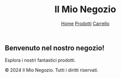 <!DOCTYPE html>
<html lang="it">
<head>
  <meta charset="UTF-8">
  <meta name="viewport" content="width=device-width, initial-scale=1.0">
  <title>Negozio Online</title>
  <link rel="stylesheet" href="style.css">
</head>
<body>
  <header>
    <h1>Il Mio Negozio</h1>
    <nav>
      <a href="index.html">Home</a>
      <a href="catalogo.html">Prodotti</a>
      <a href="carrello.html">Carrello</a>
    </nav>
  </header>

  <main>
    <h2>Benvenuto nel nostro negozio!</h2>
    <p>Esplora i nostri fantastici prodotti.</p>
  </main>

  <footer>
    <p>&copy; 2024 Il Mio Negozio. Tutti i diritti riservati.</p>
  </footer>
</body>
</html>
